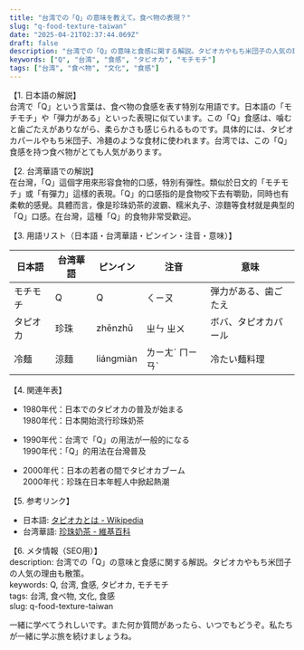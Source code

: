 ```yaml
---
title: "台湾での「Q」の意味を教えて。食べ物の表現？"
slug: "q-food-texture-taiwan"
date: "2025-04-21T02:37:44.069Z"
draft: false
description: "台湾での「Q」の意味と食感に関する解説。タピオカやもち米団子の人気の理由も散策。"
keywords: ["Q", "台湾", "食感", "タピオカ", "モチモチ"]
tags: ["台湾", "食べ物", "文化", "食感"]
---
```


【1. 日本語の解説】  
台湾で「Q」という言葉は、食べ物の食感を表す特別な用語です。日本語の「モチモチ」や「弾力がある」といった表現に似ています。この「Q」食感は、噛むと歯ごたえがありながら、柔らかさも感じられるものです。具体的には、タピオカパールやもち米団子、冷麺のような食材に使われます。台湾では、この「Q」食感を持つ食べ物がとても人気があります。

【2. 台湾華語での解説】  
在台灣，「Q」這個字用來形容食物的口感，特別有彈性。類似於日文的「モチモチ」或「有彈力」這樣的表現。「Q」的口感指的是食物咬下去有嚼勁，同時也有柔軟的感覺。具體而言，像是珍珠奶茶的波霸、糯米丸子、涼麵等食材就是典型的「Q」口感。在台灣，這種「Q」的食物非常受歡迎。

【3. 用語リスト（日本語・台湾華語・ピンイン・注音・意味）】  

| 日本語     | 台湾華語    | ピンイン | 注音    | 意味                   |
|------------|-------------|----------|---------|------------------------|
| モチモチ    | Q         | Q        | ㄑㄧㄡ   | 弾力がある、歯ごたえ   |
| タピオカ   | 珍珠       | zhēnzhū  | ㄓㄣ ㄓㄨ| ボバ、タピオカパール    |
| 冷麺       | 涼麵       | liángmiàn| ㄌㄧㄤˊ ㄇㄧㄢˋ | 冷たい麺料理           |

【4. 関連年表】

- 1980年代：日本でのタピオカの普及が始まる  
   1980年代：日本開始流行珍珠奶茶  

- 1990年代：台湾で「Q」の用法が一般的になる  
   1990年代：「Q」的用法在台灣普及     

- 2000年代：日本の若者の間でタピオカブーム  
   2000年代：珍珠在日本年輕人中掀起熱潮  

【5. 参考リンク】  
- 日本語: [タピオカとは - Wikipedia](https://ja.wikipedia.org/wiki/タピオカ)  
- 台湾華語: [珍珠奶茶 - 維基百科](https://zh.wikipedia.org/wiki/珍珠奶茶)

【6. メタ情報（SEO用）】  
description: 台湾での「Q」の意味と食感に関する解説。タピオカやもち米団子の人気の理由も散策。  
keywords: Q, 台湾, 食感, タピオカ, モチモチ  
tags: 台湾, 食べ物, 文化, 食感  
slug: q-food-texture-taiwan  

一緒に学べてうれしいです。また何か質問があったら、いつでもどうぞ。私たちが一緒に学ぶ旅を続けましょうね。